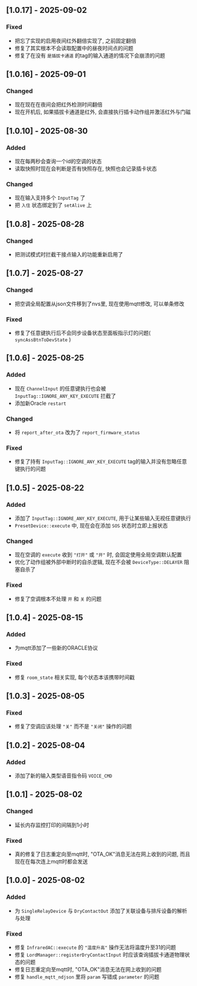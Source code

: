 ## [1.0.17] - 2025-09-02
### Fixed
- 把忘了实现的启用夜间红外翻倍实现了, 之前固定翻倍
- 修复了其实根本不会读取配置中的昼夜时间点的问题
- 修复了在没有 `是插拔卡通道` 的tag的输入通道的情况下会崩溃的问题

## [1.0.16] - 2025-09-01
### Changed
- 现在现在在夜间会把红外检测时间翻倍
- 现在开机后, 如果插拔卡通道是红外, 会直接执行插卡动作组并激活红外与门磁

## [1.0.10] - 2025-08-30
### Added
- 现在每两秒会查询一个id的空调的状态
- 读取快照时现在会判断是否有快照存在, 快照也会记录插卡状态

### Changed
- 现在输入支持多个 `InputTag` 了
- 把 `入住` 状态绑定到了 `setAlive` 上

## [1.0.8] - 2025-08-28
### Changed
- 把测试模式时拦截干接点输入的功能重新启用了

## [1.0.7] - 2025-08-27
### Changed
- 把空调全局配置从json文件移到了nvs里, 现在使用mqtt修改, 可以单条修改

### Fixed
- 修复了任意键执行后不会同步设备状态至面板指示灯的问题( `syncAssBtnToDevState` )

## [1.0.6] - 2025-08-25
### Added
- 现在 `ChannelInput` 的任意键执行也会被 `InputTag::IGNORE_ANY_KEY_EXECUTE` 拦截了
- 添加新Oracle `restart` 

### Changed
- 将 `report_after_ota` 改为了 `report_firmware_status`

### Fixed
- 修复了持有 `InputTag::IGNORE_ANY_KEY_EXECUTE` tag的输入并没有忽略任意键执行的问题

## [1.0.5] - 2025-08-22
### Added
- 添加了 `InputTag::IGNORE_ANY_KEY_EXECUTE`, 用于让某些输入无视任意键执行
- `PresetDevice::execute` 中, 现在会在添加 `SOS` 状态时立即上报状态

### Changed
- 现在空调的 `execute` 收到 `"打开"` 或 `"开"` 时, 会固定使用全局空调默认配置
- 优化了动作组被外部中断时的自杀逻辑, 现在不会被 `DeviceType::DELAYER` 阻塞自杀了

### Fixed
- 修复了空调根本不处理 `开` 和 `关` 的问题

## [1.0.4] - 2025-08-15
### Added
- 为mqtt添加了一些新的ORACLE协议

### Fixed
- 修复 `room_state` 相关实现, 每个状态本该携带时间戳

## [1.0.3] - 2025-08-05
### Fixed
- 修复了空调应该处理 `"关"` 而不是 `"关闭"` 操作的问题

## [1.0.2] - 2025-08-04
### Added
- 添加了新的输入类型语音指令码 `VOICE_CMD`

## [1.0.1] - 2025-08-02
### Changed
- 延长内存监控打印的间隔到1小时

### Fixed
- 真的修复了日志重定向至mqtt时, "OTA_OK"消息无法在网上收到的问题, 而且现在在每次连上mqtt时都会发送

## [1.0.0] - 2025-08-02
### Added
- 为 `SingleRelayDevice` 与 `DryContactOut` 添加了关联设备与排斥设备的解析与处理

### Fixed
- 修复 `InfraredAC::execute` 的 `"温度升高"` 操作无法将温度升至31的问题
- 修复 `LordManager::registerDryContactInput` 时应该查询插拔卡通道物理状态的问题
- 修复日志重定向至mqtt时, "OTA_OK"消息无法在网上收到的问题
- 修复 `handle_mqtt_ndjson` 里将 `param` 写错成 `parameter` 的问题